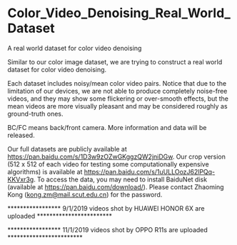 # Color_Video_Denoising_Real_World_Dataset
A real world dataset for color video denoising

Similar to our color image dataset, we are trying to construct a real world dataset for color video denoising.

Each dataset includes noisy/mean color video pairs. Notice that due to the limitation of our devices, we are not able to produce completely noise-free videos, and they may show some flickering or over-smooth effects, but the mean videos are more visually pleasant and may be considered roughly as ground-truth ones.

BC/FC means back/front camera. More information and data will be released.

Our full datasets are publicly available at https://pan.baidu.com/s/1D3w9zOZwGKggzQW2jniDGw. Our crop version (512 x 512 of each video for testing some computationally expensive algorithms) is available at https://pan.baidu.com/s/1uULLOozJ62lPQq-KKVxr3g. To access the data, you may need to install BaiduNet disk (available at https://pan.baidu.com/download/). Please contact Zhaoming Kong (kong.zm@mail.scut.edu.cn) for the password.

***************** 9/1/2019 videos shot by HUAWEI HONOR 6X are uploaded ************************

***************** 11/1/2019 videos shot by OPPO R11s are uploaded ************************
